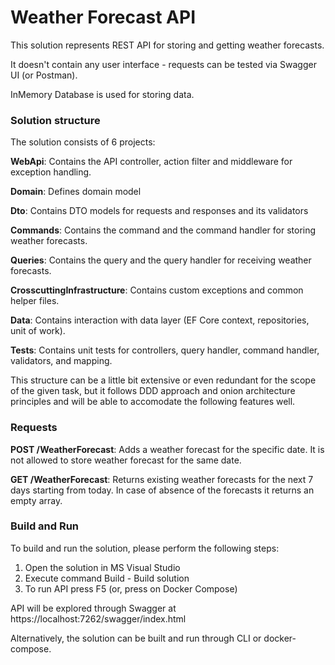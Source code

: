 # Weather Forecast API

This solution represents REST API for storing and getting weather forecasts.

It doesn't contain any user interface - requests can be tested via Swagger UI (or Postman).

InMemory Database is used for storing data.

###  Solution structure

The solution consists of 6 projects:

**WebApi**: Contains the API controller, action filter and middleware for exception handling.

**Domain**: Defines domain model

**Dto**: Contains DTO models for requests and responses and its validators

**Commands**: Contains the command and the command handler for storing weather forecasts.

**Queries**: Contains the query and the query handler for receiving weather forecasts.

**CrosscuttingInfrastructure**: Contains custom exceptions and common helper files.

**Data**: Contains interaction with data layer (EF Core context, repositories, unit of work).

**Tests**: Contains unit tests for controllers, query handler, command handler, validators, and mapping.


This structure can be a little bit extensive or even redundant for the scope of the given task, but it follows DDD approach and onion architecture principles and will be able to accomodate the following features well.

###  Requests

**POST /WeatherForecast**: Adds a weather forecast for the specific date. It is not allowed to store weather forecast for the same date.

**GET /WeatherForecast**: Returns existing weather forecasts for the next 7 days starting from today. In case of absence of the forecasts it returns an empty array.

###  Build and Run

To build and run the solution, please perform the following steps:

1) Open the solution in MS Visual Studio
2) Execute command Build - Build solution
3) To run API press F5 (or, press on Docker Compose)

API will be explored through Swagger at https://localhost:7262/swagger/index.html

Alternatively, the solution can be built and run through CLI or docker-compose. 
